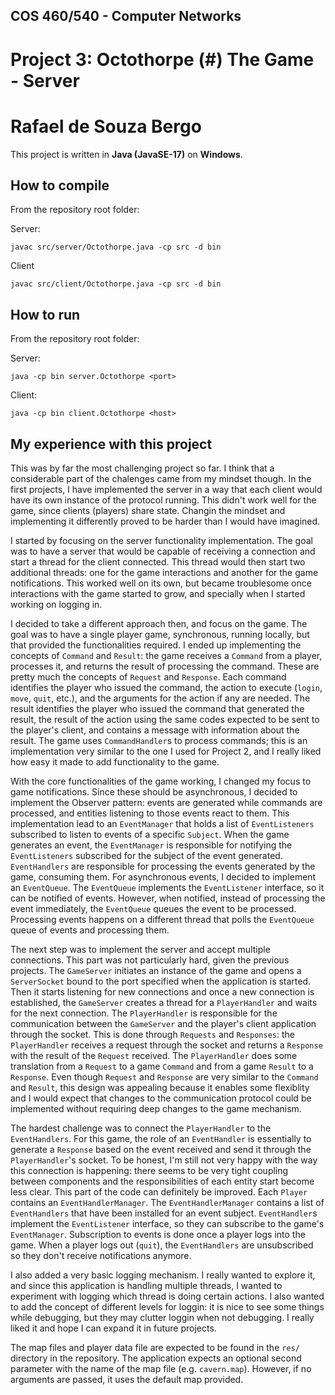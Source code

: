 ## COS 460/540 - Computer Networks
# Project 3: Octothorpe (#) The Game - Server

# Rafael de Souza Bergo

This project is written in **Java (JavaSE-17)** on **Windows**.

## How to compile

From the repository root folder:

Server:
```
javac src/server/Octothorpe.java -cp src -d bin
```

Client
```
javac src/client/Octothorpe.java -cp src -d bin
```

## How to run

From the repository root folder:

Server:
```
java -cp bin server.Octothorpe <port>
```

Client:
```
java -cp bin client.Octothorpe <host>
```

## My experience with this project

This was by far the most challenging project so far. I think that a considerable part of the chalenges came from my mindset though. In the first projects, I have implemented the server in a way that each client would have its own instance of the protocol running. This didn't work well for the game, since clients (players) share state. Changin the mindset and implementing it differently proved to be harder than I would have imagined.

I started by focusing on the server functionality implementation. The goal was to have a server that would be capable of receiving a connection and start a thread for the client connected. This thread would then start two additional threads: one for the game interactions and another for the game notifications. This worked well on its own, but became troublesome once interactions with the game started to grow, and specially when I started working on logging in.

I decided to take a different approach then, and focus on the game. The goal was to have a single player game, synchronous, running locally, but that provided the functionalities required. I ended up implementing the concepts of `Command` and `Result`: the game receives a `Command` from a player, processes it, and returns the result of processing the command. These are pretty much the concepts of `Request` and `Response`. Each command identifies the player who issued the command, the action to execute (`login`, `move`, `quit`, etc.), and the arguments for the action if any are needed. The result identifies the player who issued the command that generated the result, the result of the action using the same codes expected to be sent to the player's client, and contains a message with information about the result. The game uses `CommandHandler`s to process commands; this is an implementation very similar to the one I used for Project 2, and I really liked how easy it made to add functionality to the game.

With the core functionalities of the game working, I changed my focus to game notifications. Since these should be asynchronous, I decided to implement the Observer pattern: events are generated while commands are processed, and entities listening to those events react to them. This implementation lead to an `EventManager` that holds a list of `EventListeners` subscribed to listen to events of a specific `Subject`. When the game generates an event, the `EventManager` is responsible for notifying the `EventListeners` subscribed for the subject of the event generated. `EventHandlers` are responsible for processing the events generated by the game, consuming them. For asynchronous events, I decided to implement an `EventQueue`. The `EventQueue` implements the `EventListener` interface, so it can be notified of events. However, when notified, instead of processing the event immediately, the `EventQueue` queues the event to be processed. Processing events happens on a different thread that polls the `EventQueue` queue of events and processing them.

The next step was to implement the server and accept multiple connections. This part was not particularly hard, given the previous projects. The `GameServer` initiates an instance of the game and opens a `ServerSocket` bound to the port specified when the application is started. Then it starts listening for new connections and once a new connection is established, the `GameServer` creates a thread for a `PlayerHandler` and waits for the next connection. The `PlayerHandler` is responsible for the communication between the `GameServer` and the player's client application through the socket. This is done through `Requests` and `Responses`: the `PlayerHandler` receives a request through the socket and returns a `Response` with the result of the `Request` received. The `PlayerHandler` does some translation from a `Request` to a game `Command` and from a game `Result` to a `Response`. Even though `Request` and `Response` are very similar to the `Command` and `Result`, this design was appealing because it enables some flexiblity and I would expect that changes to the communication protocol could be implemented without requiring deep changes to the game mechanism.

The hardest challenge was to connect the `PlayerHandler` to the `EventHandlers`. For this game, the role of an `EventHandler` is essentially to generate a `Response` based on the event received and send it through the `PlayerHandler`'s socket. To be honest, I'm still not very happy with the way this connection is happening: there seems to be very tight coupling between components and the responsibilities of each entity start become less clear. This part of the code can definitely be improved. Each `Player` contains an `EventHandlerManager`. The `EventHandlerManager` contains a list of `EventHandlers` that have been installed for an event subject. `EventHandler`s implement the `EventListener` interface, so they can subscribe to the game's `EventManager`. Subscription to events is done once a player logs into the game. When a player logs out (`quit`), the `EventHandlers` are unsubscribed so they don't receive notifications anymore.

I also added a very basic logging mechanism. I really wanted to explore it, and since this application is handling multiple threads, I wanted to experiment with logging which thread is doing certain actions. I also wanted to add the concept of different levels for loggin: it is nice to see some things while debugging, but they may clutter loggin when not debugging. I really liked it and hope I can expand it in future projects.

The map files and player data file are expected to be found in the `res/` directory in the repository. The application expects an optional second parameter with the name of the map file (e.g. `cavern.map`). However, if no arguments are passed, it uses the default map provided.